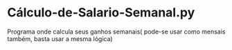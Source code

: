 # Cálculo-de-Salario-Semanal.py
Programa onde calcula seus ganhos semanais( pode-se usar como mensais também, basta usar a mesma lógica)
